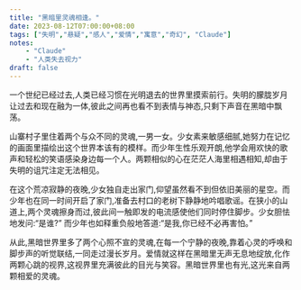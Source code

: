 ```yaml
---
title: "黑暗里灵魂相逢。"
date: 2023-08-12T07:00:00+08:00
tags: ["失明","悬疑","感人","爱情","寓意","奇幻", "Claude"]
notes:
    - "Claude"
    - "人类失去视力"
draft: false
---
```


一个世纪已经过去,人类已经习惯在光明退去的世界里摸索前行。失明的朦胧岁月让过去和现在融为一体,彼此之间再也看不到表情与神态,只剩下声音在黑暗中飘荡。

山寨村子里住着两个与众不同的灵魂,一男一女。少女素来敏感细腻,她努力在记忆的画面里描绘出这个世界本该有的模样。而少年生性乐观开朗,他学会用欢快的歌声和轻松的笑语感染身边每一个人。两颗相似的心在茫茫人海里相遇相知,却由于失明的诅咒注定无法相见。

在这个荒凉寂静的夜晚,少女独自走出家门,仰望虽然看不到但依旧美丽的星空。而少年也在同一时间开启了家门,准备去村口的老树下静静地吟唱歌谣。在狭小的山道上,两个灵魂擦身而过,彼此间一触即发的电流感使他们同时停住脚步。少女胆怯地发问:“是谁?” 而少年也如释重负般地答道:“是我,你已经不必再害怕。”

从此,黑暗世界里多了两个心照不宣的灵魂,在每一个宁静的夜晚,靠着心灵的呼唤和脚步声的听觉联结,一同走过漫长岁月。爱情就这样在黑暗里无声无息地绽放,化作两颗心跳的视界,这视界里充满彼此的目光与笑容。黑暗世界里也有光,这光来自两颗相爱的灵魂。